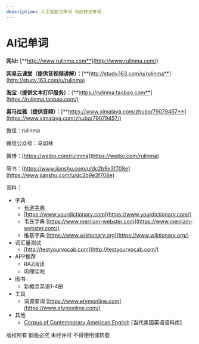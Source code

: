 ```yaml
---
description: 人工智能记单词 马如林记单词
---
```


# AI记单词

**网址:** [**http://www.rulinma.com**](http://www.rulinma.com/)

**网易云课堂（提供音视频讲解）：**[**http://study.163.com/u/rulinma**](http://study.163.com/u/rulinma)

**淘宝（提供文本打印服务）：**[**https://rulinma.taobao.com**](https://rulinma.taobao.com/)

**喜马拉雅（提供音频）：**[**https://www.ximalaya.com/zhubo/79079457**](https://www.ximalaya.com/zhubo/79079457/)

微信：rulinma

微信公众号：马如林

微博：[https://weibo.com/rulinma](https://weibo.com/rulinma)

简书：[https://www.jianshu.com/u/dc2b9e3f708e](https://www.jianshu.com/u/dc2b9e3f708e)

资料：

* 字典
  * [有道字典 ](http://youdao.com)
  * [https://www.yourdictionary.com](https://www.yourdictionary.com/)
  * 韦氏字典 [https://www.merriam-webster.com](https://www.merriam-webster.com/)
  * 维基字典 [https://www.wiktionary.org](https://www.wiktionary.org/)
* 词汇量测试
  * [http://testyourvocab.com](http://testyourvocab.com/)
* APP推荐
  * RAZ阅读
  * 叽哩哇啦
* 图书
  * 新概念英语1-4册
* 工具
  * 词源查询 [https://www.etymonline.com](https://www.etymonline.com/)
* 其他
  * [Corpus of Contemporary American English](https://www.english-corpora.org/coca/) \[当代美国英语语料库\] 

版权所有 翻版必究 未经许可 不得使用或转载


